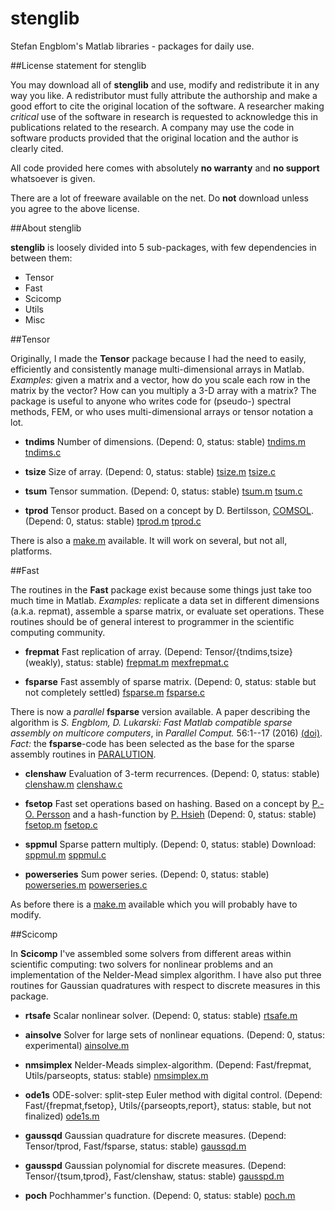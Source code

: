 # stenglib
Stefan Engblom's Matlab libraries - packages for daily use.

##License statement for stenglib

You may download all of **stenglib** and
use, modify and redistribute it in any way you like. A
redistributor must fully attribute the authorship and make a good
effort to cite the original location of the software. A researcher
making *critical* use of the software in research is requested to 
acknowledge this in publications related to the
research. A company may use the code in software products provided
that the original location and the author is clearly cited.

All code provided here comes with absolutely **no warranty**
and **no support** whatsoever is given.

There are a lot of freeware available on the net. Do **not**
download unless you agree to the above license.

##About stenglib

**stenglib** is loosely divided into 5 sub-packages, with few dependencies in between them:
* Tensor
* Fast
* Scicomp
* Utils
* Misc

##Tensor

Originally, I made the **Tensor** package
because I had the need to easily, efficiently and consistently
manage multi-dimensional arrays in Matlab. *Examples:* given a
matrix and a vector, how do you scale each row in the matrix by
the vector? How can you multiply a 3-D array with a matrix? The
package is useful to anyone who writes code for (pseudo-) spectral
methods, FEM, or who uses multi-dimensional arrays or tensor
notation a lot.

* **tndims** Number of dimensions.
  (Depend: 0, status: stable)
  [tndims.m](Tensor/tndims.m)
  [tndims.c](Tensor/source/tndims.c)

* **tsize** Size of array.
  (Depend: 0, status: stable)
  [tsize.m](Tensor/tsize.m)
  [tsize.c](Tensor/source/tsize.c)

* **tsum** Tensor summation.
  (Depend: 0, status: stable)
  [tsum.m](Tensor/tsum.m)
  [tsum.c](Tensor/source/tsum.c)

* **tprod** Tensor product.
  Based on a concept by D. Bertilsson, [COMSOL](http://www.comsol.com).
  (Depend: 0, status: stable)
  [tprod.m](Tensor/tprod.m)
  [tprod.c](Tensor/source/tprod.c)
  
There is also a [make.m](Tensor/source/make.m) available.
It will work on several, but not all, platforms.

##Fast

The routines in the **Fast** package exist
because some things just take too much time in Matlab. *Examples:*
replicate a data set in different dimensions (a.k.a. repmat),
assemble a sparse matrix, or evaluate set operations. These
routines should be of general interest to programmer in the
scientific computing community.

* **frepmat** Fast replication of array.
  (Depend: Tensor/{tndims,tsize} (weakly), status: stable)
  [frepmat.m](Fast/frepmat.m)
  [mexfrepmat.c](Fast/sourcee/mexfrepmat.c)

* **fsparse** Fast assembly of sparse matrix.
  (Depend: 0, status: stable but not completely settled) 
  [fsparse.m](Fast/fsparse.m)
  [fsparse.c](Fast/source/fsparse.c)
  
There is now a *parallel* **fsparse** version available. A
paper describing the algorithm is *S. Engblom, D. Lukarski:
Fast Matlab compatible sparse assembly on multicore computers*,
in *Parallel Comput.* 56:1--17 (2016) [(doi)](http://dx.doi.org/10.1016/j.parco.2016.04.001).
*Fact:* the **fsparse**-code has been selected as the base for the sparse assembly routines
in [PARALUTION](http://www.paralution.com).

* **clenshaw** Evaluation of 3-term recurrences.
  (Depend: 0, status: stable)
  [clenshaw.m](Fast/clenshaw.m)
  [clenshaw.c](Fast/source/clenshaw.c)

* **fsetop** Fast set operations based on hashing. Based on
  a concept by [P.-O. Persson](http://www.mit.edu/~persson) and a
  hash-function by [P. Hsieh](http://www.azillionmonkeys.com/qed/hash.html)
  (Depend: 0, status: stable)
  [fsetop.m](Fast/fsetop.m)
  [fsetop.c](Fast/source/fsetop.c)
  
* **sppmul** Sparse pattern multiply.
  (Depend: 0, status: stable) Download:
  [sppmul.m](Fast/sppmul.m)
  [sppmul.c](Fast/source/sppmul.c)

* **powerseries** Sum power series.
  (Depend: 0, status: stable)
  [powerseries.m](Fast/powerseries.m)
  [powerseries.c](Fast/source/powerseries.c)

As before there is a [make.m](Fast/source/make.m) available which you will probably have to modify.

##Scicomp

In **Scicomp** I've assembled some solvers from different areas within scientific computing: two solvers for
nonlinear problems and an implementation of the Nelder-Mead simplex algorithm. I have also put three routines 
for Gaussian quadratures with respect to discrete measures in this package.

* **rtsafe** Scalar nonlinear solver.
  (Depend: 0, status: stable)
  [rtsafe.m](Scicomp/rtsafe.m)
  
* **ainsolve** Solver for large sets of nonlinear equations.
  (Depend: 0, status: experimental)
  [ainsolve.m](Scicomp/ainsolve.m)

* **nmsimplex** Nelder-Meads simplex-algorithm.
  (Depend: Fast/frepmat, Utils/parseopts, status: stable)
  [nmsimplex.m](Scicomp/nmsimplex.m)

* **ode1s** ODE-solver: split-step Euler method with digital control.
  (Depend: Fast/{frepmat,fsetop}, Utils/{parseopts,report}, status: stable, but not finalized)
  [ode1s.m](Scicomp/ode1s.m)

* **gaussqd** Gaussian quadrature for discrete measures.
  (Depend: Tensor/tprod, Fast/fsparse, status: stable)
  [gaussqd.m](Scicomp/gaussqd.m)

* **gausspd** Gaussian polynomial for discrete measures.
  (Depend: Tensor/{tsum,tprod}, Fast/clenshaw, status: stable)
  [gausspd.m](Scicomp/gausspd.m)
  
* **poch** Pochhammer's function.
  (Depend: 0, status: stable)
  [poch.m](Scicomp/poch.m)

